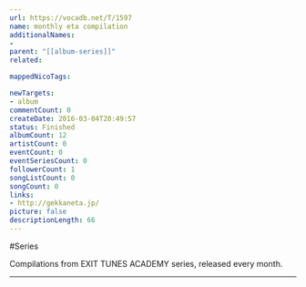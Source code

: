```yaml
---
url: https://vocadb.net/T/1597
name: monthly eta compilation
additionalNames: 
- 
parent: "[[album-series]]"
related:

mappedNicoTags:

newTargets:
- album
commentCount: 0
createDate: 2016-03-04T20:49:57
status: Finished
albumCount: 12
artistCount: 0
eventCount: 0
eventSeriesCount: 0
followerCount: 1
songListCount: 0
songCount: 0
links: 
- http://gekkaneta.jp/
picture: false
descriptionLength: 66
---
```


#Series

Compilations from EXIT TUNES ACADEMY series, released every month.

---

